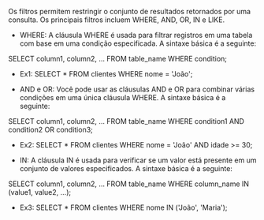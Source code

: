 Os filtros permitem restringir o conjunto de resultados retornados por uma consulta. Os principais filtros incluem WHERE, AND, OR, IN e LIKE.

- WHERE:
A cláusula WHERE é usada para filtrar registros em uma tabela com base em uma condição especificada. A sintaxe básica é a seguinte:

SELECT column1, column2, ...
FROM table_name
WHERE condition;

- Ex1: 
SELECT * FROM clientes WHERE nome = 'João';

- AND e OR:
Você pode usar as cláusulas AND e OR para combinar várias condições em uma única cláusula WHERE. A sintaxe básica é a seguinte:

SELECT column1, column2, ...
FROM table_name
WHERE condition1 AND condition2 OR condition3;

- Ex2: 
SELECT * FROM clientes WHERE nome = 'João' AND idade >= 30;

- IN:
A cláusula IN é usada para verificar se um valor está presente em um conjunto de valores especificados. A sintaxe básica é a seguinte:

SELECT column1, column2, ...
FROM table_name
WHERE column_name IN (value1, value2, ...);

- Ex3:
SELECT * FROM clientes WHERE nome IN ('João', 'Maria');

